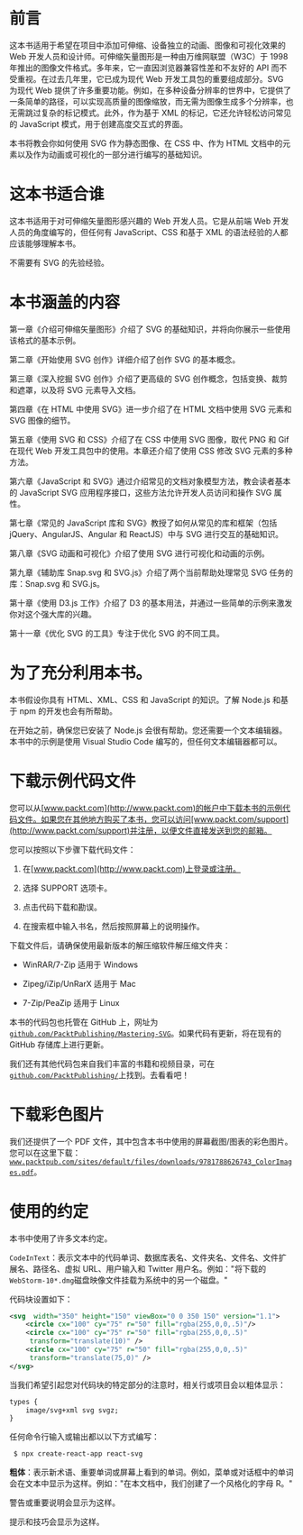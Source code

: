 # 前言

这本书适用于希望在项目中添加可伸缩、设备独立的动画、图像和可视化效果的 Web 开发人员和设计师。可伸缩矢量图形是一种由万维网联盟（W3C）于 1998 年推出的图像文件格式。多年来，它一直因浏览器兼容性差和不友好的 API 而不受重视。在过去几年里，它已成为现代 Web 开发工具包的重要组成部分。SVG 为现代 Web 提供了许多重要功能。例如，在多种设备分辨率的世界中，它提供了一条简单的路径，可以实现高质量的图像缩放，而无需为图像生成多个分辨率，也无需跳过复杂的标记模式。此外，作为基于 XML 的标记，它还允许轻松访问常见的 JavaScript 模式，用于创建高度交互式的界面。

本书将教会你如何使用 SVG 作为静态图像、在 CSS 中、作为 HTML 文档中的元素以及作为动画或可视化的一部分进行编写的基础知识。

# 这本书适合谁

这本书适用于对可伸缩矢量图形感兴趣的 Web 开发人员。它是从前端 Web 开发人员的角度编写的，但任何有 JavaScript、CSS 和基于 XML 的语法经验的人都应该能够理解本书。

不需要有 SVG 的先验经验。

# 本书涵盖的内容

第一章《介绍可伸缩矢量图形》介绍了 SVG 的基础知识，并将向你展示一些使用该格式的基本示例。

第二章《开始使用 SVG 创作》详细介绍了创作 SVG 的基本概念。

第三章《深入挖掘 SVG 创作》介绍了更高级的 SVG 创作概念，包括变换、裁剪和遮罩，以及将 SVG 元素导入文档。

第四章《在 HTML 中使用 SVG》进一步介绍了在 HTML 文档中使用 SVG 元素和 SVG 图像的细节。

第五章《使用 SVG 和 CSS》介绍了在 CSS 中使用 SVG 图像，取代 PNG 和 Gif 在现代 Web 开发工具包中的使用。本章还介绍了使用 CSS 修改 SVG 元素的多种方法。

第六章《JavaScript 和 SVG》通过介绍常见的文档对象模型方法，教会读者基本的 JavaScript SVG 应用程序接口，这些方法允许开发人员访问和操作 SVG 属性。

第七章《常见的 JavaScript 库和 SVG》教授了如何从常见的库和框架（包括 jQuery、AngularJS、Angular 和 ReactJS）中与 SVG 进行交互的基础知识。

第八章《SVG 动画和可视化》介绍了使用 SVG 进行可视化和动画的示例。

第九章《辅助库 Snap.svg 和 SVG.js》介绍了两个当前帮助处理常见 SVG 任务的库：Snap.svg 和 SVG.js。

第十章《使用 D3.js 工作》介绍了 D3 的基本用法，并通过一些简单的示例来激发你对这个强大库的兴趣。

第十一章《优化 SVG 的工具》专注于优化 SVG 的不同工具。

# 为了充分利用本书。

本书假设你具有 HTML、XML、CSS 和 JavaScript 的知识。了解 Node.js 和基于 npm 的开发也会有所帮助。

在开始之前，确保您已安装了 Node.js 会很有帮助。您还需要一个文本编辑器。本书中的示例是使用 Visual Studio Code 编写的，但任何文本编辑器都可以。

# 下载示例代码文件

您可以从[www.packt.com](http://www.packt.com)的帐户中下载本书的示例代码文件。如果您在其他地方购买了本书，您可以访问[www.packt.com/support](http://www.packt.com/support)并注册，以便文件直接发送到您的邮箱。

您可以按照以下步骤下载代码文件：

1.  在[www.packt.com](http://www.packt.com)上登录或注册。

1.  选择 SUPPORT 选项卡。

1.  点击代码下载和勘误。

1.  在搜索框中输入书名，然后按照屏幕上的说明操作。

下载文件后，请确保使用最新版本的解压缩软件解压缩文件夹：

+   WinRAR/7-Zip 适用于 Windows

+   Zipeg/iZip/UnRarX 适用于 Mac

+   7-Zip/PeaZip 适用于 Linux

本书的代码包也托管在 GitHub 上，网址为[`github.com/PacktPublishing/Mastering-SVG`](https://github.com/PacktPublishing/Mastering-SVG)。如果代码有更新，将在现有的 GitHub 存储库上进行更新。

我们还有其他代码包来自我们丰富的书籍和视频目录，可在[`github.com/PacktPublishing/`](https://github.com/PacktPublishing/)上找到。去看看吧！

# 下载彩色图片

我们还提供了一个 PDF 文件，其中包含本书中使用的屏幕截图/图表的彩色图片。您可以在这里下载：[`www.packtpub.com/sites/default/files/downloads/9781788626743_ColorImages.pdf`](https://www.packtpub.com/sites/default/files/downloads/9781788626743_ColorImages.pdf)。

# 使用的约定

本书中使用了许多文本约定。

`CodeInText`：表示文本中的代码单词、数据库表名、文件夹名、文件名、文件扩展名、路径名、虚拟 URL、用户输入和 Twitter 用户名。例如："将下载的`WebStorm-10*.dmg`磁盘映像文件挂载为系统中的另一个磁盘。"

代码块设置如下：

```xml
<svg  width="350" height="150" viewBox="0 0 350 150" version="1.1">
    <circle cx="100" cy="75" r="50" fill="rgba(255,0,0,.5)"/>
    <circle cx="100" cy="75" r="50" fill="rgba(255,0,0,.5)" 
     transform="translate(10)" />
    <circle cx="100" cy="75" r="50" fill="rgba(255,0,0,.5)" 
     transform="translate(75,0)" />
</svg>
```

当我们希望引起您对代码块的特定部分的注意时，相关行或项目会以粗体显示：

```xml
types {
    image/svg+xml svg svgz;
}
```

任何命令行输入或输出都以以下方式编写：

```xml
 $ npx create-react-app react-svg
```

**粗体**：表示新术语、重要单词或屏幕上看到的单词。例如，菜单或对话框中的单词会在文本中显示为这样。例如："在本文档中，我们创建了一个风格化的字母 R。"

警告或重要说明会显示为这样。

提示和技巧会显示为这样。
